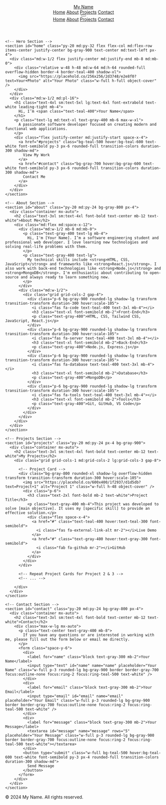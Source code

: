 <!DOCTYPE html>
<html lang="en">
<head>
  <meta charset="UTF-8" />
  <meta name="viewport" content="width=device-width, initial-scale=1.0" />
  <title>My Portfolio</title>
  <!-- Tailwind CSS CDN -->
  <script src="https://cdn.tailwindcss.com"></script>
  <link rel="preconnect" href="https://fonts.googleapis.com" />
  <link rel="preconnect" href="https://fonts.gstatic.com" crossorigin />
  <link href="https://fonts.googleapis.com/css2?family=Inter:wght@400;600;700&display=swap" rel="stylesheet" />
  <!-- Font Awesome for icons -->
  <link rel="stylesheet" href="https://cdnjs.cloudflare.com/ajax/libs/font-awesome/6.0.0-beta3/css/all.min.css" />
  <style>
    body {
      font-family: 'Inter', sans-serif;
    }
    .bg-pattern {
      background-image: linear-gradient(to right, #4a5568 1px, transparent 1px),
        linear-gradient(to bottom, #4a5568 1px, transparent 1px);
      background-size: 20px 20px;
    }
  </style>
</head>
<body class="bg-gray-900 text-gray-100">

  <!-- Header Section -->
  <header class="bg-gray-800 shadow-lg sticky top-0 z-50">
    <nav class="container mx-auto px-4 sm:px-6 lg:px-8 py-4 flex justify-between items-center">
      <a href="#" class="text-2xl font-bold text-teal-400">My Name</a>
      <div class="hidden md:flex space-x-6">
        <a href="#home" class="text-gray-300 hover:text-teal-400 transition-colors duration-300">Home</a>
        <a href="#about" class="text-gray-300 hover:text-teal-400 transition-colors duration-300">About</a>
        <a href="#projects" class="text-gray-300 hover:text-teal-400 transition-colors duration-300">Projects</a>
        <a href="#contact" class="text-gray-300 hover:text-teal-400 transition-colors duration-300">Contact</a>
      </div>
      <button id="menu-button" class="md:hidden text-gray-300 hover:text-teal-400 focus:outline-none">
        <i class="fas fa-bars text-xl"></i>
      </button>
    </nav>
    <!-- Mobile Menu -->
    <div id="mobile-menu" class="hidden md:hidden bg-gray-800">
      <a href="#home" class="block py-2 px-4 text-gray-300 hover:bg-gray-700 hover:text-teal-400 transition-colors duration-300">Home</a>
      <a href="#about" class="block py-2 px-4 text-gray-300 hover:bg-gray-700 hover:text-teal-400 transition-colors duration-300">About</a>
      <a href="#projects" class="block py-2 px-4 text-gray-300 hover:bg-gray-700 hover:text-teal-400 transition-colors duration-300">Projects</a>
      <a href="#contact" class="block py-2 px-4 text-gray-300 hover:bg-gray-700 hover:text-teal-400 transition-colors duration-300">Contact</a>
    </div>
  </header>

  <!-- Main Content -->
  <main class="min-h-screen">

    <!-- Hero Section -->
    <section id="home" class="py-20 md:py-32 flex flex-col md:flex-row items-center justify-center bg-gray-900 text-center md:text-left px-4">
      <div class="md:w-1/2 flex justify-center md:justify-end mb-8 md:mb-0">
        <div class="relative w-48 h-48 md:w-64 md:h-64 rounded-full overflow-hidden border-4 border-teal-400 shadow-xl">
          <img src="https://placehold.co/256x256/2d3748/e2e8f0?text=Your+Photo" alt="Your Photo" class="w-full h-full object-cover" />
        </div>
      </div>
      <div class="md:w-1/2 md:pl-16">
        <h1 class="text-4xl sm:text-5xl lg:text-6xl font-extrabold text-white leading-tight mb-4">
          Hi, I’m <span class="text-teal-400">Your Name</span>
        </h1>
        <p class="text-lg md:text-xl text-gray-400 mb-6 max-w-xl">
          A passionate software developer focused on creating modern and functional web applications.
        </p>
        <div class="flex justify-center md:justify-start space-x-4">
          <a href="#projects" class="bg-teal-500 hover:bg-teal-600 text-white font-semibold py-3 px-6 rounded-full transition-colors duration-300 shadow-md">
            View My Work
          </a>
          <a href="#contact" class="bg-gray-700 hover:bg-gray-600 text-white font-semibold py-3 px-6 rounded-full transition-colors duration-300 shadow-md">
            Contact Me
          </a>
        </div>
      </div>
    </section>

    <!-- About Section -->
    <section id="about" class="py-20 md:py-24 bg-gray-800 px-4">
      <div class="container mx-auto">
        <h2 class="text-3xl sm:text-4xl font-bold text-center mb-12 text-white">About Me</h2>
        <div class="md:flex md:space-x-12">
          <div class="md:w-1/2 mb-8 md:mb-0">
            <p class="text-gray-400 text-lg mb-4">
              Hi, I'm [Your Name]. I’m a software engineering student and professional web developer. I love learning new technologies and solving real-life problems with them.
            </p>
            <p class="text-gray-400 text-lg">
              My technical skills include <strong>HTML, CSS, JavaScript</strong> and frameworks like <strong>React.js</strong>. I also work with back-end technologies like <strong>Node.js</strong> and <strong>MongoDB</strong>. I'm enthusiastic about contributing to open-source and always ready to learn something new.
            </p>
          </div>
          <div class="md:w-1/2">
            <div class="grid grid-cols-2 gap-4">
              <div class="p-6 bg-gray-900 rounded-lg shadow-lg transform transition-transform duration-300 hover:scale-105">
                <i class="fas fa-code text-teal-400 text-3xl mb-4"></i>
                <h3 class="text-xl font-semibold mb-2">Front-End</h3>
                <p class="text-gray-400">HTML, CSS, Tailwind CSS, JavaScript, React.js</p>
              </div>
              <div class="p-6 bg-gray-900 rounded-lg shadow-lg transform transition-transform duration-300 hover:scale-105">
                <i class="fas fa-server text-teal-400 text-3xl mb-4"></i>
                <h3 class="text-xl font-semibold mb-2">Back-End</h3>
                <p class="text-gray-400">Node.js, Express.js</p>
              </div>
              <div class="p-6 bg-gray-900 rounded-lg shadow-lg transform transition-transform duration-300 hover:scale-105">
                <i class="fas fa-database text-teal-400 text-3xl mb-4"></i>
                <h3 class="text-xl font-semibold mb-2">Database</h3>
                <p class="text-gray-400">MongoDB</p>
              </div>
              <div class="p-6 bg-gray-900 rounded-lg shadow-lg transform transition-transform duration-300 hover:scale-105">
                <i class="fas fa-tools text-teal-400 text-3xl mb-4"></i>
                <h3 class="text-xl font-semibold mb-2">Tools</h3>
                <p class="text-gray-400">Git, GitHub, VS Code</p>
              </div>
            </div>
          </div>
        </div>
      </div>
    </section>

    <!-- Projects Section -->
    <section id="projects" class="py-20 md:py-24 px-4 bg-gray-900">
      <div class="container mx-auto">
        <h2 class="text-3xl sm:text-4xl font-bold text-center mb-12 text-white">My Projects</h2>
        <div class="grid grid-cols-1 md:grid-cols-2 lg:grid-cols-3 gap-8">

          <!-- Project Card -->
          <div class="bg-gray-800 rounded-xl shadow-lg overflow-hidden transform transition-transform duration-300 hover:scale-105">
            <img src="https://placehold.co/600x400/1f2937/d1d5db?text=Project+1" alt="Project 1" class="w-full h-48 object-cover" />
            <div class="p-6">
              <h3 class="text-2xl font-bold mb-2 text-white">Project Title</h3>
              <p class="text-gray-400 mb-4">This project was developed to solve [main objective]. It uses my [specific skill] to provide an effective solution.</p>
              <div class="flex space-x-4">
                <a href="#" class="text-teal-400 hover:text-teal-300 font-semibold">
                  <i class="fas fa-external-link-alt mr-2"></i>Live Demo
                </a>
                <a href="#" class="text-gray-400 hover:text-gray-300 font-semibold">
                  <i class="fab fa-github mr-2"></i>GitHub
                </a>
              </div>
            </div>
          </div>

          <!-- Repeat Project Cards for Project 2 & 3 -->
          <!-- ... -->

        </div>
      </div>
    </section>

    <!-- Contact Section -->
    <section id="contact" class="py-20 md:py-24 bg-gray-800 px-4">
      <div class="container mx-auto">
        <h2 class="text-3xl sm:text-4xl font-bold text-center mb-12 text-white">Contact</h2>
        <div class="max-w-lg mx-auto">
          <p class="text-center text-gray-400 mb-8">
            If you have any questions or are interested in working with me, please fill out the form below or email me directly.
          </p>
          <form class="space-y-6">
            <div>
              <label for="name" class="block text-gray-300 mb-2">Your Name</label>
              <input type="text" id="name" name="name" placeholder="Your Name" class="w-full p-3 rounded-lg bg-gray-900 border border-gray-700 focus:outline-none focus:ring-2 focus:ring-teal-500 text-white" />
            </div>
            <div>
              <label for="email" class="block text-gray-300 mb-2">Your Email</label>
              <input type="email" id="email" name="email" placeholder="Your Email" class="w-full p-3 rounded-lg bg-gray-900 border border-gray-700 focus:outline-none focus:ring-2 focus:ring-teal-500 text-white" />
            </div>
            <div>
              <label for="message" class="block text-gray-300 mb-2">Your Message</label>
              <textarea id="message" name="message" rows="5" placeholder="Your Message" class="w-full p-3 rounded-lg bg-gray-900 border border-gray-700 focus:outline-none focus:ring-2 focus:ring-teal-500 text-white"></textarea>
            </div>
            <button type="submit" class="w-full bg-teal-500 hover:bg-teal-600 text-white font-semibold py-3 px-4 rounded-full transition-colors duration-300 shadow-md">
              Send Message
            </button>
          </form>
        </div>
      </div>
    </section>
  </main>

  <!-- Footer -->
  <footer class="bg-gray-900 py-8 border-t border-gray-700">
    <div class="container mx-auto text-center px-4">
      <p class="text-gray-400">&copy; 2024 My Name. All rights reserved.</p>
      <div class="mt-4 space-x-4">
        <a href="#" class="text-gray-400 hover:text-teal-400 transition-colors duration-300">
          <i class="fab fa-linkedin text-2xl"></i>
        </a>
        <a href="#" class="text-gray-400 hover:text-teal-400 transition-colors duration-300">
          <i class="fab fa-github text-2xl"></i>
        </a>
        <a href="#" class="text-gray-400 hover:text-teal-400 transition-colors duration-300">
          <i class="fab fa-twitter text-2xl"></i>
        </a>
      </div>
    </div>
  </footer>

  <!-- JavaScript for smooth scrolling and mobile menu -->
  <script>
    document.querySelectorAll('a[href^="#"]').forEach(anchor => {
      anchor.addEventListener('click', function (e) {
        e.preventDefault();
        document.querySelector(this.getAttribute('href')).scrollIntoView({
          behavior: 'smooth'
        });
        const mobileMenu = document.getElementById('mobile-menu');
        if (!mobileMenu.classList.contains('hidden')) {
          mobileMenu.classList.add('hidden');
        }
      });
    });

    const menuButton = document.getElementById('menu-button');
    menuButton.addEventListener('click', () => {
      const menu = document.getElementById('mobile-menu');
      menu.classList.toggle('hidden');
    });
  </script>

</body>
</html>
